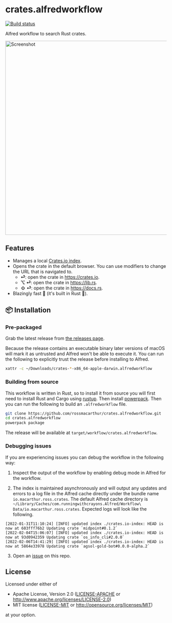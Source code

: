 # crates.alfredworkflow

[![Build status](https://github.com/rossmacarthur/crates.alfredworkflow/actions/workflows/build.yaml/badge.svg)](https://github.com/rossmacarthur/crates.alfredworkflow/actions/workflows/build.yaml)

Alfred workflow to search Rust crates.

<img width="605" alt="Screenshot" src="https://user-images.githubusercontent.com/17109887/116975522-10c55c00-acc0-11eb-856d-e6145d49eebc.png">

## Features

- Manages a local [Crates.io index](https://github.com/rust-lang/crates.io-index).
- Opens the crate in the default browser. You can use modifiers to change the
  URL that is navigated to.
  - **⏎**: open the crate in https://crates.io.
  - **⌥ ⏎**: open the crate in https://lib.rs.
  - **⇧ ⏎**: open the crate in https://docs.rs.
- Blazingly fast 🤸 (it's built in Rust 🦀).

## 📦 Installation

### Pre-packaged

Grab the latest release from
[the releases page](https://github.com/rossmacarthur/crates.alfredworkflow/releases).

Because the release contains an executable binary later versions of macOS will
mark it as untrusted and Alfred won't be able to execute it. You can run the
following to explicitly trust the release before installing to Alfred.
```sh
xattr -c ~/Downloads/crates-*-x86_64-apple-darwin.alfredworkflow
```

### Building from source

This workflow is written in Rust, so to install it from source you will first
need to install Rust and Cargo using [rustup](https://rustup.rs/). Then install
[powerpack](https://github.com/rossmacarthur/powerpack). Then you can run the
following to build an `.alfredworkflow` file.

```sh
git clone https://github.com/rossmacarthur/crates.alfredworkflow.git
cd crates.alfredworkflow
powerpack package
```

The release will be available at `target/workflow/crates.alfredworkflow`.

### Debugging issues

If you are experiencing issues you can debug the workflow in the following way:

1. Inspect the output of the workflow by enabling debug mode in Alfred for the
   workflow.

2. The index is maintained asynchronously and will output any updates and errors
   to a log file in the Alfred cache directly under the bundle name
   `io.macarthur.ross.crates`. The default Alfred cache directory is
  `~/Library/Caches/com.runningwithcrayons.Alfred/Workflow\ Data/io.macarthur.ross.crates`.
  Expected logs will look like the following.
  ```
  [2022-01-31T11:10:24] [INFO] updated index ./crates.io-index: HEAD is now at 603fff76b2 Updating crate `midpoint#0.1.2`
  [2022-02-04T15:06:07] [INFO] updated index ./crates.io-index: HEAD is now at 93d0942359 Updating crate `os_info_cli#2.0.0`
  [2022-02-06T14:41:29] [INFO] updated index ./crates.io-index: HEAD is now at 5864e33978 Updating crate `agsol-gold-bot#0.0.0-alpha.2`
  ```

3. Open an [issue](https://github.com/rossmacarthur/crates.alfredworkflow/issues/new)
   on this repo.

## License

Licensed under either of

- Apache License, Version 2.0 ([LICENSE-APACHE](LICENSE-APACHE) or
  http://www.apache.org/licenses/LICENSE-2.0)
- MIT license ([LICENSE-MIT](LICENSE-MIT) or http://opensource.org/licenses/MIT)

at your option.
